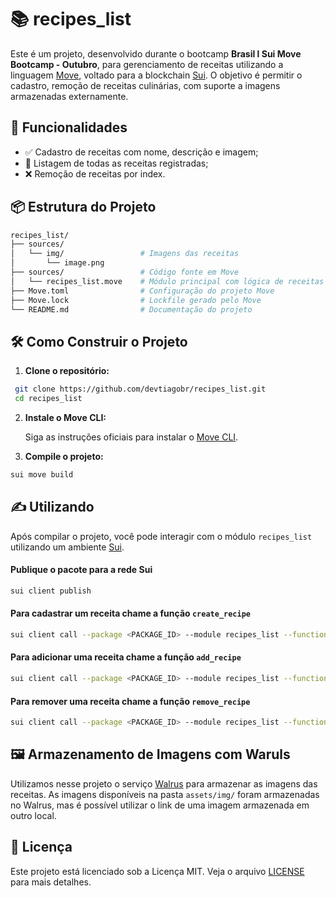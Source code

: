 # 📚 recipes_list

Este é um projeto, desenvolvido durante o bootcamp **Brasil l Sui Move Bootcamp - Outubro**, para gerenciamento de receitas utilizando a linguagem [Move](https://move-language.github.io/move/), voltado para a blockchain [Sui](https://docs.sui.io/). O objetivo é permitir o cadastro, remoção de receitas culinárias, com suporte a imagens armazenadas externamente.

## 🚀 Funcionalidades

- ✅ Cadastro de receitas com nome, descrição e imagem;
- 📄 Listagem de todas as receitas registradas;
- ❌ Remoção de receitas por index.

## 📦 Estrutura do Projeto

```bash
recipes_list/
├── sources/
│   └── img/                 # Imagens das receitas
│       └── image.png
├── sources/                 # Código fonte em Move
│   └── recipes_list.move    # Módulo principal com lógica de receitas
├── Move.toml                # Configuração do projeto Move
├── Move.lock                # Lockfile gerado pelo Move
└── README.md                # Documentação do projeto
```

## 🛠️ Como Construir o Projeto

1. **Clone o repositório:**

  ```bash
   git clone https://github.com/devtiagobr/recipes_list.git
   cd recipes_list
  ```

2. **Instale o Move CLI:**

   Siga as instruções oficiais para instalar o [Move CLI](https://move-book.com/before-we-begin/).

3. **Compile o projeto:**

  ```bash
sui move build
  ```

## ✍ Utilizando

Após compilar o projeto, você pode interagir com o módulo `recipes_list` utilizando um ambiente [Sui](https://docs.sui.io/).

#### Publique o pacote para a rede Sui

```bash
sui client publish 
```

#### Para cadastrar um receita chame a função `create_recipe`

```bash
sui client call --package <PACKAGE_ID> --module recipes_list --function create_recipe
```

#### Para adicionar uma receita chame a função `add_recipe`

```bash
sui client call --package <PACKAGE_ID> --module recipes_list --function add_recipe --args <OBJECT_ID> '<RECIPE_NAME>' '<RECIPE_DESCRIPTION>' '<IMAGE_REF>'
```

#### Para remover uma receita chame a função `remove_recipe`

```bash
sui client call --package <PACKAGE_ID> --module recipes_list --function remove_recipe --args <OBJECT_ID> <RECIPE_ID>
```

## 🖼️ Armazenamento de Imagens com Waruls

Utilizamos nesse projeto o serviço [Walrus](https://www.walrus.xyz) para armazenar as imagens das receitas. As imagens disponíveis na pasta `assets/img/` foram armazenadas no Walrus, mas é possível utilizar o link de uma imagem armazenada em outro local.

## 📄 Licença

Este projeto está licenciado sob a Licença MIT. Veja o arquivo [LICENSE](LICENSE) para mais detalhes.
